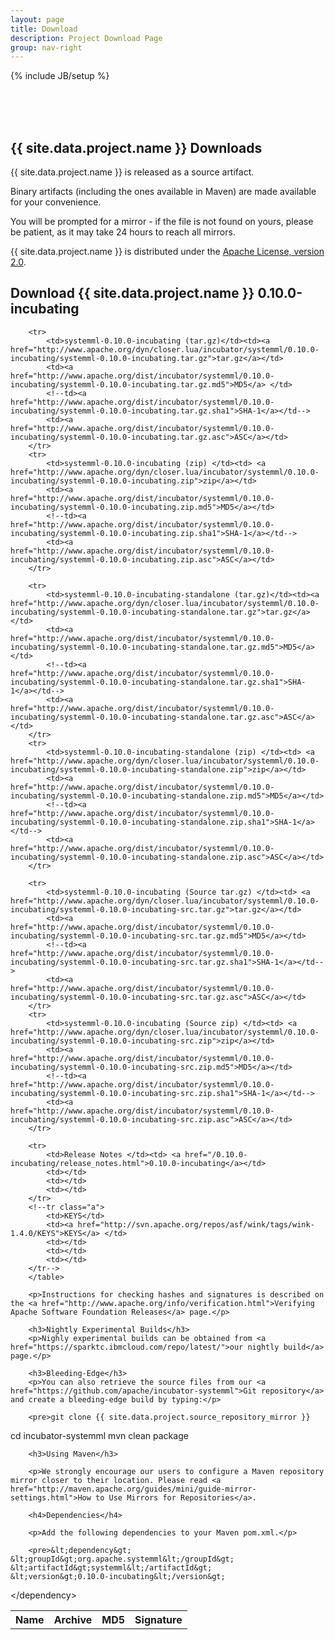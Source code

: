 ```yaml
---
layout: page
title: Download
description: Project Download Page
group: nav-right
---
```

<!--
{% comment %}
Licensed to the Apache Software Foundation (ASF) under one or more
contributor license agreements.  See the NOTICE file distributed with
this work for additional information regarding copyright ownership.
The ASF licenses this file to you under the Apache License, Version 2.0
(the "License"); you may not use this file except in compliance with
the License.  You may obtain a copy of the License at

http://www.apache.org/licenses/LICENSE-2.0

Unless required by applicable law or agreed to in writing, software
distributed under the License is distributed on an "AS IS" BASIS,
WITHOUT WARRANTIES OR CONDITIONS OF ANY KIND, either express or implied.
See the License for the specific language governing permissions and
limitations under the License.
{% endcomment %}
-->
{% include JB/setup %}

<br/><br/><br/>

## {{ site.data.project.name }} Downloads

{{ site.data.project.name }} is released as a source artifact.

Binary artifacts (including the ones available in Maven) are made available for your convenience.

You will be prompted for a mirror - if the file is not found on yours, please be patient, as it may take 24 hours to reach all mirrors.

{{ site.data.project.name }} is distributed under the [Apache License, version 2.0](http://www.apache.org/licenses/LICENSE-2.0).

<h2>Download {{ site.data.project.name }} 0.10.0-incubating</h2>

<div class="row">
    <div class="span10">
        <table class="table table-hover">
        <tr>
          <th><b>Name</b></th>
          <th><b>Archive</b></th>
          <th><b>MD5</b></th>
          <!--th><b>SHA-1</b></th-->
          <th><b>Signature</b></th>
        </tr>

        <tr>
            <td>systemml-0.10.0-incubating (tar.gz)</td><td><a href="http://www.apache.org/dyn/closer.lua/incubator/systemml/0.10.0-incubating/systemml-0.10.0-incubating.tar.gz">tar.gz</a></td>
            <td><a href="http://www.apache.org/dist/incubator/systemml/0.10.0-incubating/systemml-0.10.0-incubating.tar.gz.md5">MD5</a> </td>
            <!--td><a href="http://www.apache.org/dist/incubator/systemml/0.10.0-incubating/systemml-0.10.0-incubating.tar.gz.sha1">SHA-1</a></td-->
            <td><a href="http://www.apache.org/dist/incubator/systemml/0.10.0-incubating/systemml-0.10.0-incubating.tar.gz.asc">ASC</a></td>
        </tr>
        <tr>
            <td>systemml-0.10.0-incubating (zip) </td><td> <a href="http://www.apache.org/dyn/closer.lua/incubator/systemml/0.10.0-incubating/systemml-0.10.0-incubating.zip">zip</a></td>
            <td><a href="http://www.apache.org/dist/incubator/systemml/0.10.0-incubating/systemml-0.10.0-incubating.zip.md5">MD5</a></td>
            <!--td><a href="http://www.apache.org/dist/incubator/systemml/0.10.0-incubating/systemml-0.10.0-incubating.zip.sha1">SHA-1</a></td-->
            <td><a href="http://www.apache.org/dist/incubator/systemml/0.10.0-incubating/systemml-0.10.0-incubating.zip.asc">ASC</a></td>
        </tr>

        <tr>
            <td>systemml-0.10.0-incubating-standalone (tar.gz)</td><td><a href="http://www.apache.org/dyn/closer.lua/incubator/systemml/0.10.0-incubating/systemml-0.10.0-incubating-standalone.tar.gz">tar.gz</a></td>
            <td><a href="http://www.apache.org/dist/incubator/systemml/0.10.0-incubating/systemml-0.10.0-incubating-standalone.tar.gz.md5">MD5</a> </td>
            <!--td><a href="http://www.apache.org/dist/incubator/systemml/0.10.0-incubating/systemml-0.10.0-incubating-standalone.tar.gz.sha1">SHA-1</a></td-->
            <td><a href="http://www.apache.org/dist/incubator/systemml/0.10.0-incubating/systemml-0.10.0-incubating-standalone.tar.gz.asc">ASC</a></td>
        </tr>
        <tr>
            <td>systemml-0.10.0-incubating-standalone (zip) </td><td> <a href="http://www.apache.org/dyn/closer.lua/incubator/systemml/0.10.0-incubating/systemml-0.10.0-incubating-standalone.zip">zip</a></td>
            <td><a href="http://www.apache.org/dist/incubator/systemml/0.10.0-incubating/systemml-0.10.0-incubating-standalone.zip.md5">MD5</a></td>
            <!--td><a href="http://www.apache.org/dist/incubator/systemml/0.10.0-incubating/systemml-0.10.0-incubating-standalone.zip.sha1">SHA-1</a></td-->
            <td><a href="http://www.apache.org/dist/incubator/systemml/0.10.0-incubating/systemml-0.10.0-incubating-standalone.zip.asc">ASC</a></td>
        </tr>

        <tr>
            <td>systemml-0.10.0-incubating (Source tar.gz) </td><td> <a href="http://www.apache.org/dyn/closer.lua/incubator/systemml/0.10.0-incubating/systemml-0.10.0-incubating-src.tar.gz">tar.gz</a></td>
            <td><a href="http://www.apache.org/dist/incubator/systemml/0.10.0-incubating/systemml-0.10.0-incubating-src.tar.gz.md5">MD5</a></td>
            <!--td><a href="http://www.apache.org/dist/incubator/systemml/0.10.0-incubating/systemml-0.10.0-incubating-src.tar.gz.sha1">SHA-1</a></td-->
            <td><a href="http://www.apache.org/dist/incubator/systemml/0.10.0-incubating/systemml-0.10.0-incubating-src.tar.gz.asc">ASC</a></td>
        </tr>
        <tr>
            <td>systemml-0.10.0-incubating (Source zip) </td><td> <a href="http://www.apache.org/dyn/closer.lua/incubator/systemml/0.10.0-incubating/systemml-0.10.0-incubating-src.zip">zip</a></td>
            <td><a href="http://www.apache.org/dist/incubator/systemml/0.10.0-incubating/systemml-0.10.0-incubating-src.zip.md5">MD5</a></td>
            <!--td><a href="http://www.apache.org/dist/incubator/systemml/0.10.0-incubating/systemml-0.10.0-incubating-src.zip.sha1">SHA-1</a></td-->
            <td><a href="http://www.apache.org/dist/incubator/systemml/0.10.0-incubating/systemml-0.10.0-incubating-src.zip.asc">ASC</a></td>
        </tr>

        <tr>
            <td>Release Notes </td><td> <a href="/0.10.0-incubating/release_notes.html">0.10.0-incubating</a></td>
            <td></td>
            <td></td>
            <td></td>
        </tr>
        <!--tr class="a">
            <td>KEYS</td>
            <td><a href="http://svn.apache.org/repos/asf/wink/tags/wink-1.4.0/KEYS">KEYS</a> </td>
            <td></td>
            <td></td>
            <td></td>
        </tr-->
        </table>

        <p>Instructions for checking hashes and signatures is described on the <a href="http://www.apache.org/info/verification.html">Verifying Apache Software Foundation Releases</a> page.</p>

        <h3>Nightly Experimental Builds</h3>
        <p>Nighly experimental builds can be obtained from <a href="https://sparktc.ibmcloud.com/repo/latest/">our nightly build</a> page.</p>

        <h3>Bleeding-Edge</h3>
        <p>You can also retrieve the source files from our <a href="https://github.com/apache/incubator-systemml">Git repository</a> and create a bleeding-edge build by typing:</p>

        <pre>git clone {{ site.data.project.source_repository_mirror }}
cd incubator-systemml
mvn clean package</pre>

        <h3>Using Maven</h3>

        <p>We strongly encourage our users to configure a Maven repository mirror closer to their location. Please read <a href="http://maven.apache.org/guides/mini/guide-mirror-settings.html">How to Use Mirrors for Repositories</a>.

        <h4>Dependencies</h4>

        <p>Add the following dependencies to your Maven pom.xml.</p>

        <pre>&lt;dependency&gt;
    &lt;groupId&gt;org.apache.systemml&lt;/groupId&gt;
    &lt;artifactId&gt;systemml&lt;/artifactId&gt;
    &lt;version&gt;0.10.0-incubating&lt;/version&gt;
&lt;/dependency&gt;</pre>
    </div>

</div>